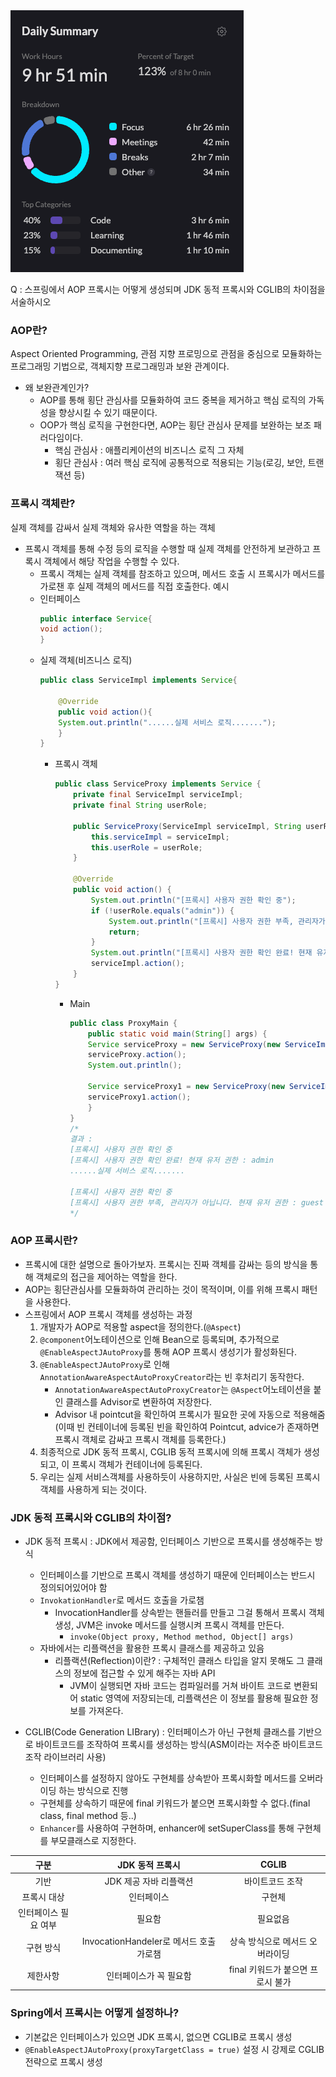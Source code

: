 <img src="/Tracking_Time/3_Mar/250321.png">
 
Q : 스프링에서 AOP 프록시는 어떻게 생성되며 JDK 동적 프록시와 CGLIB의 차이점을 서술하시오
### AOP란?
Aspect Oriented Programming, 관점 지향 프로밍으로 관점을 중심으로 모듈화하는 프로그래밍 기법으로, 객체지향 프로그래밍과 보완 관계이다.
- 왜 보완관계인가?
  - AOP를 통해 횡단 관심사를 모듈화하여 코드 중복을 제거하고 핵심 로직의 가독성을 향상시킬 수 있기 때문이다.
  - OOP가 핵심 로직을 구현한다면, AOP는 횡단 관심사 문제를 보완하는 보조 패러다임이다.
    - 핵심 관심사 : 애플리케이션의 비즈니스 로직 그 자체
    - 횡단 관심사 : 여러 핵심 로직에 공통적으로 적용되는 기능(로깅, 보안, 트랜잭션 등)

### 프록시 객체란?
실제 객체를 감싸서 실제 객체와 유사한 역할을 하는 객체
- 프록시 객체를 통해 수정 등의 로직을 수행할 때 실제 객체를 안전하게 보관하고 프록시 객체에서 해당 작업을 수행할 수 있다.
  - 프록시 객체는 실제 객체를 참조하고 있으며, 메서드 호출 시 프록시가 메서드를 가로챈 후 실제 객체의 메서드를 직접 호출한다.
예시
  - 인터페이스
    ```java
    public interface Service{
    void action(); 
    } 
    ```
  - 실제 객체(비즈니스 로직)
    ```java
    public class ServiceImpl implements Service{
        
        @Override
        public void action(){
        System.out.println("......실제 서비스 로직.......");
        }
    }
    ```
    - 프록시 객체
      ```java
      public class ServiceProxy implements Service {
          private final ServiceImpl serviceImpl;
          private final String userRole;
    
          public ServiceProxy(ServiceImpl serviceImpl, String userRole) {
              this.serviceImpl = serviceImpl;
              this.userRole = userRole;
          }
    
          @Override
          public void action() {
              System.out.println("[프록시] 사용자 권한 확인 중");
              if (!userRole.equals("admin")) {
                  System.out.println("[프록시] 사용자 권한 부족, 관리자가 아닙니다. 현재 유저 권한 : " + userRole);
                  return;
              }
              System.out.println("[프록시] 사용자 권한 확인 완료! 현재 유저 권한 : " + userRole);
              serviceImpl.action();
          }
      }
      ```
      - Main
        ```java
        public class ProxyMain {
            public static void main(String[] args) {
            Service serviceProxy = new ServiceProxy(new ServiceImpl(), "admin");
            serviceProxy.action();
            System.out.println();

            Service serviceProxy1 = new ServiceProxy(new ServiceImpl(), "guest");
            serviceProxy1.action();
            }
        }
        /*
        결과 : 
        [프록시] 사용자 권한 확인 중
        [프록시] 사용자 권한 확인 완료! 현재 유저 권한 : admin
        ......실제 서비스 로직.......
      
        [프록시] 사용자 권한 확인 중
        [프록시] 사용자 권한 부족, 관리자가 아닙니다. 현재 유저 권한 : guest
        */
        ```

### AOP 프록시란?
- 프록시에 대한 설명으로 돌아가보자. 프록시는 진짜 객체를 감싸는 등의 방식을 통해 객체로의 접근을 제어하는 역할을 한다.
- AOP는 횡단관심사를 모듈화하여 관리하는 것이 목적이며, 이를 위해 프록시 패턴을 사용한다.
- 스프링에서 AOP 프록시 객체를 생성하는 과정
  1. 개발자가 AOP로 적용할 aspect을 정의한다.(```@Aspect```)
  2. ```@component```어노테이션으로 인해 Bean으로 등록되며, 추가적으로 ```@EnableAspectJAutoProxy```를 통해 AOP 프록시 생성기가 활성화된다.
  3. ```@EnableAspectJAutoProxy```로 인해 ```AnnotationAwareAspectAutoProxyCreator```라는 빈 후처리기 동작한다.
     - ```AnnotationAwareAspectAutoProxyCreator```는 ```@Aspect```어노테이션을 붙인 클래스를 Advisor로 변환하여 저장한다.
     - Advisor 내 pointcut을 확인하여 프록시가 필요한 곳에 자동으로 적용해줌(이때 빈 컨테이너에 등록된 빈을 확인하여 Pointcut, advice가 존재하면 프록시 객체로 감싸고 프록시 객체를 등록한다.) 
  4. 최종적으로 JDK 동적 프록시, CGLIB 동적 프록시에 의해 프록시 객체가 생성되고, 이 프록시 객체가 컨테이너에 등록된다.
  5. 우리는 실제 서비스객체를 사용하듯이 사용하지만, 사실은 빈에 등록된 프록시 객체를 사용하게 되는 것이다.

### JDK 동적 프록시와 CGLIB의 차이점?
* JDK 동적 프록시 : JDK에서 제공함, 인터페이스 기반으로 프록시를 생성해주는 방식
  * 인터페이스를 기반으로 프록시 객체를 생성하기 때문에 인터페이스는 반드시 정의되어있어야 함
  * ```InvokationHandler```로 메서드 호출을 가로챔
    * InvocationHandler를 상속받는 핸들러를 만들고 그걸 통해서 프록시 객체 생성, JVM은 invoke 메서드를 실행시켜 프록시 객체를 만든다.
      * ```invoke(Object proxy, Method method, Object[] args)```
  * 자바에서는 리플랙션을 활용한 프록시 클래스를 제공하고 있음
    * 리플랙션(Reflection)이란? : 구체적인 클래스 타입을 알지 못해도 그 클래스의 정보에 접근할 수 있게 해주는 자바 API
      * JVM이 실행되면 자바 코드는 컴파일러를 거쳐 바이트 코드로 변환되어 static 영역에 저장되는데, 리플랙션은 이 정보를 활용해 필요한 정보를 가져온다.
      
* CGLIB(Code Generation LIBrary) : 인터페이스가 아닌 구현체 클래스를 기반으로 바이트코드를 조작하여 프록시를 생성하는 방식(ASM이라는 저수준 바이트코드 조작 라이브러리 사용)
  * 인터페이스를 설정하지 않아도 구현체를 상속받아 프록시화할 메서드를 오버라이딩 하는 방식으로 진행
  * 구현체를 상속하기 때문에 final 키워드가 붙으면 프록시화할 수 없다.(final class, final method 등..)
  * ```Enhancer```를 사용하여 구현하며, enhancer에 setSuperClass를 통해 구현체를 부모클래스로 지정한다.

|     구분      |           JDK 동적 프록시           |         CGLIB         |
|:-----------:|:------------------------------:|:---------------------:|
|     기반      |         JDK 제공 자바 리플랙션         |       바이트코드 조작        |
|   프록시 대상    |             인터페이스              |          구현체          |
| 인터페이스 필요 여부 |              필요함               |         필요없음          |
|    구현 방식    | InvocationHandeler로 메서드 호출 가로챔 |   상속 방식으로 메서드 오버라이딩   |
|    제한사항     |          인터페이스가 꼭 필요함          | final 키워드가 붙으면 프로시 불가 |

### Spring에서 프록시는 어떻게 설정하나?
- 기본값은 인터페이스가 있으면 JDK 프록시, 없으면 CGLIB로 프록시 생성
- ```@EnableAspectJAutoProxy(proxyTargetClass = true)``` 설정 시 강제로 CGLIB 전략으로 프록시 생성